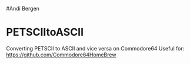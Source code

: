 #Andi Bergen
# PETSCIItoASCII
Converting PETSCII to ASCII and vice versa on Commodore64
Useful for: https://github.com/Commodore64HomeBrew
